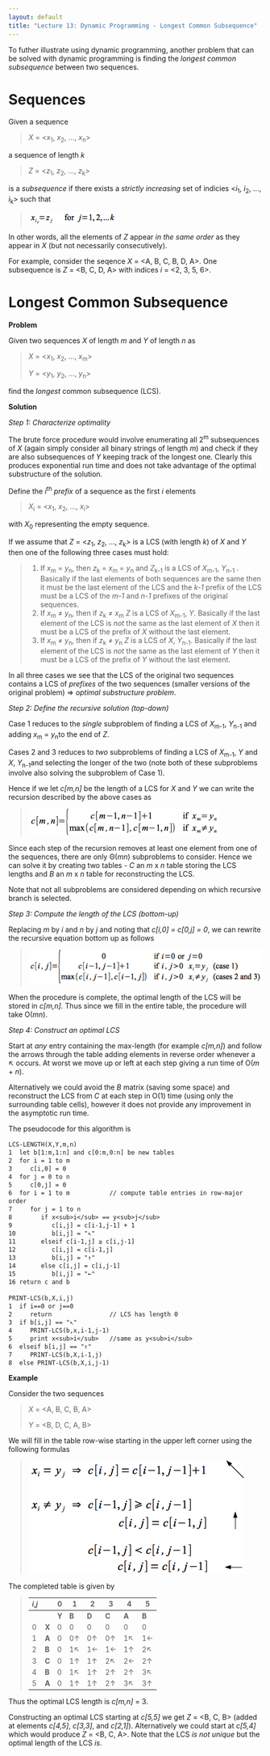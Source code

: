 ```yaml
---
layout: default
title: "Lecture 13: Dynamic Programming - Longest Common Subsequence"
---
```


To futher illustrate using dynamic programming, another problem that can be solved with dynamic programming is finding the *longest common subsequence* between two sequences.

Sequences
=========

Given a sequence

> *X* = \<*x*<sub>1</sub>, *x*<sub>2</sub>, ..., *x*<sub>n</sub>\>

a sequence of length *k*

> *Z* = \<*z*<sub>1</sub>, *z*<sub>2</sub>, ..., *z*<sub>k</sub>\>

is a *subsequence* if there exists a *strictly increasing* set of indicies \<*i*<sub>1</sub>, *i*<sub>2</sub>, ..., *i*<sub>k</sub>\> such that

> ![image](images/lecture13/subseqprop.png)

In other words, all the elements of *Z* appear *in the same order* as they appear in *X* (but not necessarily consecutively).

For example, consider the seqence *X* = \<A, B, C, B, D, A\>. One subsequence is *Z* = \<B, C, D, A\> with indices *i* = \<2, 3, 5, 6\>.

Longest Common Subsequence
==========================

**Problem**

Given two sequences *X* of length *m* and *Y* of length *n* as

> *X* = \<*x*<sub>1</sub>, *x*<sub>2</sub>, ..., *x*<sub>m</sub>\>
>
> *Y* = \<*y*<sub>1</sub>, *y*<sub>2</sub>, ..., *y*<sub>n</sub>\>

find the *longest* common subsequence (LCS).

**Solution**

*Step 1: Characterize optimality*

The brute force procedure would involve enumerating all 2<sup>m</sup> subsequences of *X* (again simply consider all binary strings of length *m*) and check if they are also subsequences of *Y* keeping track of the longest one. Clearly this produces exponential run time and does not take advantage of the optimal substructure of the solution.

Define the *i*<sup>th</sup> *prefix* of a sequence as the first *i* elements

> *X*<sub>i</sub> = \<*x*<sub>1</sub>, *x*<sub>2</sub>, ..., *x*<sub>i</sub>\>

with *X*<sub>0</sub> representing the empty sequence.

If we assume that *Z* = \<*z*<sub>1</sub>, *z*<sub>2</sub>, ..., *z*<sub>k</sub>\> is a LCS (with length *k*) of *X* and *Y* then one of the following three cases must hold:

> 1.  If *x*<sub>m</sub> = *y*<sub>n</sub>, then *z*<sub>k</sub> = *x*<sub>m</sub> = *y*<sub>n</sub> and *Z*<sub>k-1</sub> is a LCS of *X*<sub>m-1</sub>, *Y*<sub>n-1</sub> . Basically if the last elements of both sequences are the same then it must be the last element of the LCS and the *k-1* prefix of the LCS must be a LCS of the *m-1* and *n-1* prefixes of the original sequences.
> 2.  If *x*<sub>m</sub> ≠ *y*<sub>n</sub>, then if *z*<sub>k</sub> ≠ *x*<sub>m</sub> *Z* is a LCS of *X*<sub>m-1</sub>, *Y*. Basically if the last element of the LCS is *not* the same as the last element of *X* then it must be a LCS of the prefix of *X* without the last element.
> 3.  If *x*<sub>m</sub> ≠ *y*<sub>n</sub>, then if *z*<sub>k</sub> ≠ *y*<sub>n</sub> *Z* is a LCS of *X*, *Y*<sub>n-1</sub>. Basically if the last element of the LCS is *not* the same as the last element of *Y* then it must be a LCS of the prefix of *Y* without the last element.

In all three cases we see that the LCS of the original two sequences contains a LCS of *prefixes* of the two sequences (smaller versions of the original problem) ⇒ *optimal substructure problem*.

*Step 2: Define the recursive solution (top-down)*

Case 1 reduces to the *single* subproblem of finding a LCS of *X*<sub>m-1</sub>, *Y*<sub>n-1</sub> and adding *x*<sub>m</sub> = *y*<sub>n</sub>to the end of *Z*.

Cases 2 and 3 reduces to *two* subproblems of finding a LCS of *X*<sub>m-1</sub>, *Y* and *X*, *Y*<sub>n-1</sub>and selecting the longer of the two (note both of these subproblems involve also solving the subproblem of Case 1).

Hence if we let *c[m,n]* be the length of a LCS for *X* and *Y* we can write the recursion described by the above cases as

> ![image](images/lecture13/lcstop.png)

Since each step of the recursion removes at least one element from one of the sequences, there are only Θ(*mn*) subproblems to consider. Hence we can solve it by creating two tables - *C* an *m* x *n* table storing the LCS lengths and *B* an *m* x *n* table for reconstructing the LCS. 

Note that not all subproblems are considered depending on which recursive branch is selected.

*Step 3: Compute the length of the LCS (bottom-up)*

Replacing *m* by *i* and *n* by *j* and noting that *c[i,0] = c[0,j] = 0*, we can rewrite the recursive equation bottom up as follows

> ![image](images/lecture13/lcsbottom.png)

When the procedure is complete, the optimal length of the LCS will be stored in *c[m,n]*. Thus since we fill in the entire table, the procedure will take O(*mn*).

*Step 4: Construct an optimal LCS*

Start at *any* entry containing the max-length (for example *c[m,n]*) and follow the arrows through the table adding elements in reverse order whenever a ↖ occurs. At worst we move up or left at each step giving a run time of O(*m* + *n*).

Alternatively we could avoid the *B* matrix (saving some space) and reconstruct the LCS from *C* at each step in O(1) time (using only the surrounding table cells), however it does not provide any improvement in the asymptotic run time.

The pseudocode for this algorithm is

    LCS-LENGTH(X,Y,m,n)
    1  let b[1:m,1:n] and c[0:m,0:n] be new tables
    2  for i = 1 to m
    3     c[i,0] = 0
    4  for j = 0 to n
    5     c[0,j] = 0
    6  for i = 1 to m           // compute table entries in row-major order
    7     for j = 1 to n
    8        if x<sub>i</sub> == y<sub>j</sub>
    9           c[i,j] = c[i-1,j-1] + 1
    10          b[i,j] = "↖"
    11       elseif c[i-1,j] ≥ c[i,j-1]
    12          c[i,j] = c[i-1,j]
    13          b[i,j] = "↑"
    14       else c[i,j] = c[i,j-1]
    15          b[i,j] = "←"
    16 return c and b
    
    PRINT-LCS(b,X,i,j)
    1  if i==0 or j==0
    2     return                // LCS has length 0
    3  if b[i,j] == "↖"
    4     PRINT-LCS(b,x,i-1,j-1)
    5     print x<sub>i</sub>   //same as y<sub>i</sub>
    6  elseif b[i,j] == "↑"
    7     PRINT-LCS(b,X,i-1,j)
    8  else PRINT-LCS(b,X,i,j-1)

**Example**

Consider the two sequences

> *X* = \<A, B, C, B, A\>
>
> *Y* = \<B, D, C, A, B\>

We will fill in the table row-wise starting in the upper left corner using the following formulas

> ![image](images/lecture13/lcsformula1.png)

The completed table is given by

> *i*,*j*  |    |   0   |   1   |   2   |   3   |   4   |   5   |
> --- | ----- | ----- | ----- | ----- | ----- | ----- | ----- |
>     |       | **Y** | **B** | **D** | **C** | **A** | **B** |
>  0  | **X** |   0   |   0   |   0   |   0   |   0   |   0   |
>  1  | **A** |   0   |   0↑  |   0↑  |   0↑  |   1↖  |   1←  |
>  2  | **B** |   0   |   1↖  |   1←  |   1←  |   1↑  |   2↖  |
>  3  | **C** |   0   |   1↑  |   1↑  |   2↖  |   2←  |   2↑  |
>  4  | **B** |   0   |   1↖  |   1↑  |   2↑  |   2↑  |   3↖  |
>  5  | **A** |   0   |   1↑  |   1↑  |   2↑  |   3↖  |   3↑  |

Thus the optimal LCS length is *c[m,n]* = 3.

Constructing an optimal LCS starting at *c[5,5]* we get *Z* = \<B, C, B\> (added at elements *c[4,5]*, *c[3,3]*, and *c[2,1]*). Alternatively we could start at *c[5,4]* which would produce *Z* = \<B, C, A\>. Note that the LCS *is not unique* but the optimal length of the LCS *is*.

